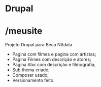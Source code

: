 #  Drupal

# /meusite
Projeto Drupal para Beca Nttdata
- Pagina com filmes e pagina com artistas;
- Pagina Filmes com descrição e atores;
- Pagina Ator com descrição e filmografia; 
- Sub thema criado;
- Composer usado;
- Versionamento feito.
